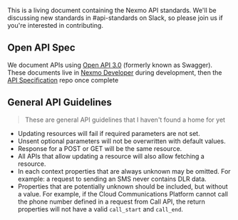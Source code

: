This is a living document containing the Nexmo API standards. We'll be discussing
new standards in #api-standards on Slack, so please join us if you're interested
in contributing.

## Open API Spec

We document APIs using [Open API 3.0](https://swagger.io/docs/specification/about/)
 (formerly known as Swagger). These documents live in
[Nexmo Developer](https://github.com/Nexmo/nexmo-developer/tree/master/_open_api)
during development, then the
[API Specification](https://github.com/nexmo/api-specification) repo once complete

## General API Guidelines

> These are general API guidelines that I haven't found a home for yet

* Updating resources will fail if required parameters are not set.
* Unsent optional parameters will not be overwritten with default values.
* Response for a POST or GET will be the same resource.
* All APIs that allow updating a resource will also allow fetching a resource.
* In each context properties that are always unknown may be omitted. For example: a request to sending an SMS never contains DLR data.
* Properties that are potentially unknown should be included, but without a value. For example, if the Cloud Communications Platform cannot call the phone number defined in a request from Call API, the return properties will not have a valid `call_start` and `call_end`.
